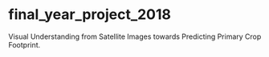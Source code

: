 # final_year_project_2018


Visual Understanding from Satellite Images towards Predicting Primary Crop Footprint.
